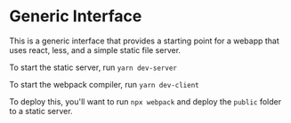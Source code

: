 # Generic Interface

This is a generic interface that provides a starting point for a webapp that uses react, less, and a simple static file server.

To start the static server, run `yarn dev-server`

To start the webpack compiler, run `yarn dev-client`

To deploy this, you'll want to run `npx webpack` and deploy the `public` folder to a static server.
